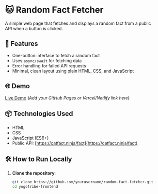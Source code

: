 # 🐱 Random Fact Fetcher

A simple web page that fetches and displays a random fact from a public API when a button is clicked.

## 🚀 Features

- One-button interface to fetch a random fact
- Uses `async/await` for fetching data
- Error handling for failed API requests
- Minimal, clean layout using plain HTML, CSS, and JavaScript

## 🌐 Demo

[Live Demo](https://yogotribe-frontend-eta.vercel.app/) *(Add your GitHub Pages or Vercel/Netlify link here)*

## 📦 Technologies Used

- HTML
- CSS
- JavaScript (ES6+)
- Public API: [https://catfact.ninja/fact](https://catfact.ninja/fact)

## 🛠️ How to Run Locally

1. **Clone the repository**:
   ```bash
   git clone https://github.com/yourusername/random-fact-fetcher.git
   cd yogotribe-frontend
